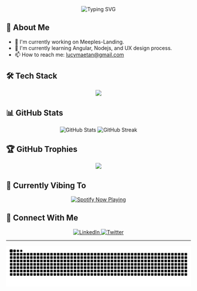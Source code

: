<div align="center">
  <img src="https://readme-typing-svg.demolab.com?font=Fira+Code&weight=600&size=28&duration=3000&pause=800&color=2F81F7&center=true&vCenter=true&width=500&lines=I+need+sleep;Maybe+just+5+more+minutes;Code+or+nap...;Dreaming+of+coffee" alt="Typing SVG" />
</div>


## 🚀 About Me
- 🔭 I'm currently working on Meeples-Landing.
- 🌱 I'm currently learning Angular, Nodejs, and UX design process.
- 📫 How to reach me: lucymaetan@gmail.com

## 🛠️ Tech Stack
<div align="center">
  <img src="https://skillicons.dev/icons?i=html,css,sass,pug,js,angular,ts,nodejs,mongodb,git,figma,photoshop,illustrator" />
</div>

## 📊 GitHub Stats
<div align="center">
  <img src="https://github-readme-stats.vercel.app/api?username=lucenmae&show_icons=true&theme=tokyonight" alt="GitHub Stats" />
  <img src="https://github-readme-streak-stats.herokuapp.com/?user=lucenmae&theme=tokyonight" alt="GitHub Streak" />
</div>

## 🏆 GitHub Trophies
<div align="center">
  <img src="https://github-profile-trophy.vercel.app/?username=lucenmae&theme=tokyonight&no-frame=false&no-bg=false&margin-w=4" />
</div>

## 🎵 Currently Vibing To
<div align="center">
  <a href="https://spotify-github-profile.kittinanx.com/api/view?uid=31b6kxfdishsvs4dtnhjdhdwlmnq&redirect=true">
    <img src="https://spotify-github-profile.kittinanx.com/api/view?uid=31b6kxfdishsvs4dtnhjdhdwlmnq&cover_image=true&theme=novatorem&show_offline=true&background_color=2b2b2b&interchange=true&bar_color=dd301d&bar_color_cover=false" alt="Spotify Now Playing" />
  </a>
</div>

## 🤝 Connect With Me
<div align="center">
  <a href="https://linkedin.com/in/lucymaetan/" target="_blank">
    <img src="https://img.shields.io/badge/LinkedIn-0077B5?style=for-the-badge&logo=linkedin&logoColor=white" alt="LinkedIn"/>
  </a>
  <a href="https://facebook.com/lucenmae" target="_blank">
    <img src="https://img.shields.io/badge/Twitter-1DA1F2?style=for-the-badge&logo=twitter&logoColor=white" alt="Twitter"/>
  </a>
</div>

---
<div align="center">
  <img src="https://github.com/lucenmae/lucenmae/blob/output/github-contribution-grid-snake-dark.svg" />
</div>
